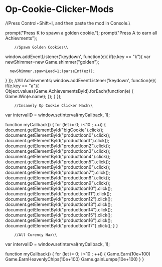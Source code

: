 # Op-Cookie-Clicker-Mods
//Press Control+Shift+I, and then paste the mod in Console.\\

prompt("Press K to spawn a golden cookie.");
prompt("Press A to earn all Achievments");

        //Spawn Golden Cookies\\
window.addEventListener('keydown', function(e){
if(e.key == "k"){
var newShimmer=new Game.shimmer("golden");

      newShimmer.spawnLead=1;(parseInt(ez));
}
});
        //All Achievments\\
window.addEventListener('keydown', function(e){
if(e.key == "a"){
Object.values(Game.AchievementsById).forEach(function(e) {
    Game.Win(e.name);
});
}
});

        //Insanely Op Cookie Clicker Hack\\
var intervalID = window.setInterval(myCallback, 1);

function myCallback() {
 for (let i= 0; i <10 ; ++i) {
document.getElementById("bigCookie").click();
    document.getElementById("productIcon0").click();
    document.getElementById("productIcon1").click();
    document.getElementById("productIcon2").click();
    document.getElementById("productIcon3").click();
    document.getElementById("productIcon4").click();
    document.getElementById("productIcon5").click();
    document.getElementById("productIcon6").click();
    document.getElementById("productIcon7").click();
    document.getElementById("productIcon8").click();
    document.getElementById("productIcon9").click();
    document.getElementById("productIcon10").click();
    document.getElementById("productIcon11").click();
    document.getElementById("productIcon12").click();
    document.getElementById("productIcon13").click();
    document.getElementById("productIcon14").click();
    document.getElementById("productIcon15").click();
    document.getElementById("productIcon16").click();
    document.getElementById("productIcon17").click();
    }
}

        //All Curency Hax\\
var intervalID = window.setInterval(myCallback, 1);

function myCallback() {
 for (let i= 0; i <10 ; ++i) {
    Game.Earn(10e+100)
Game.EarnHeavenlyChips(10e+100)
Game.gainLumps(10e+100)
    }
}
